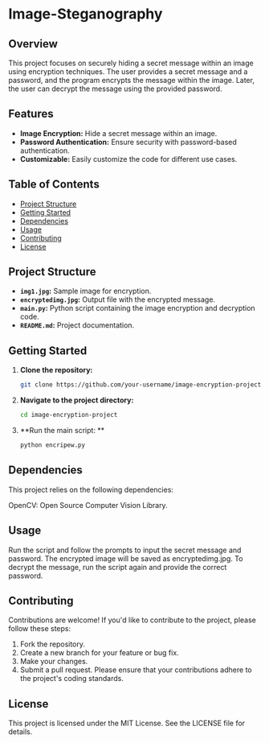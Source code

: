 # Image-Steganography

## Overview

This project focuses on securely hiding a secret message within an image using encryption techniques. The user provides a secret message and a password, and the program encrypts the message within the image. Later, the user can decrypt the message using the provided password.

## Features

- **Image Encryption:** Hide a secret message within an image.
- **Password Authentication:** Ensure security with password-based authentication.
- **Customizable:** Easily customize the code for different use cases.

## Table of Contents

- [Project Structure](#project-structure)
- [Getting Started](#getting-started)
- [Dependencies](#dependencies)
- [Usage](#usage)
- [Contributing](#contributing)
- [License](#license)

## Project Structure

- **`img1.jpg`:** Sample image for encryption.
- **`encryptedimg.jpg`:** Output file with the encrypted message.
- **`main.py`:** Python script containing the image encryption and decryption code.
- **`README.md`:** Project documentation.

## Getting Started

1. **Clone the repository:**

   ```bash
   git clone https://github.com/your-username/image-encryption-project.git
2. **Navigate to the project directory:**
   ```bash
   cd image-encryption-project
3. **Run the main script: **
   ```bash
   python encripew.py

## Dependencies
This project relies on the following dependencies:

OpenCV: Open Source Computer Vision Library.

## Usage
Run the script and follow the prompts to input the secret message and password.
The encrypted image will be saved as encryptedimg.jpg.
To decrypt the message, run the script again and provide the correct password.

## Contributing
Contributions are welcome! If you'd like to contribute to the project, please follow these steps:

1. Fork the repository.
2. Create a new branch for your feature or bug fix.
3. Make your changes.
4. Submit a pull request.
Please ensure that your contributions adhere to the project's coding standards.

## License
This project is licensed under the MIT License. See the LICENSE file for details.




